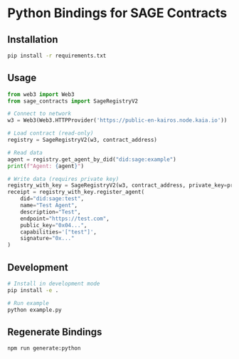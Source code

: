 # Python Bindings for SAGE Contracts

## Installation

```bash
pip install -r requirements.txt
```

## Usage

```python
from web3 import Web3
from sage_contracts import SageRegistryV2

# Connect to network
w3 = Web3(Web3.HTTPProvider('https://public-en-kairos.node.kaia.io'))

# Load contract (read-only)
registry = SageRegistryV2(w3, contract_address)

# Read data
agent = registry.get_agent_by_did("did:sage:example")
print(f"Agent: {agent}")

# Write data (requires private key)
registry_with_key = SageRegistryV2(w3, contract_address, private_key=private_key)
receipt = registry_with_key.register_agent(
    did="did:sage:test",
    name="Test Agent",
    description="Test",
    endpoint="https://test.com",
    public_key="0x04...",
    capabilities='["test"]',
    signature="0x..."
)
```

## Development

```bash
# Install in development mode
pip install -e .

# Run example
python example.py
```

## Regenerate Bindings

```bash
npm run generate:python
```

